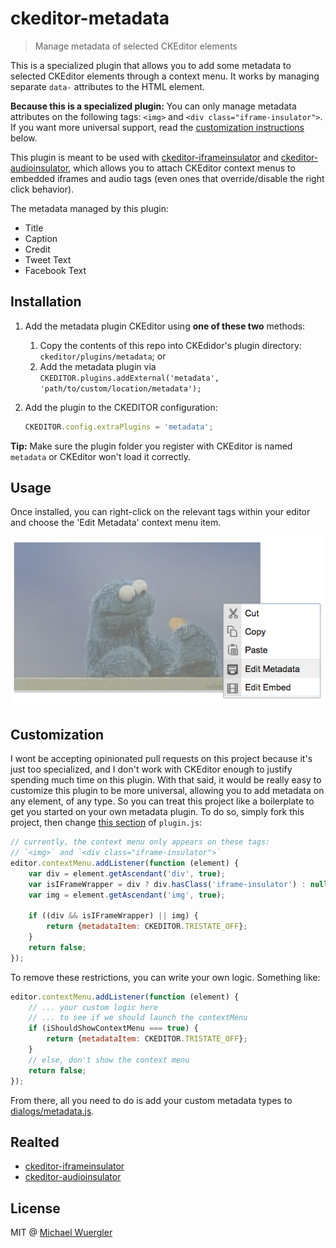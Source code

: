 # ckeditor-metadata

> Manage metadata of selected CKEditor elements

This is a specialized plugin that allows you to add some metadata to selected CKEditor elements through a context menu. It works by managing
separate `data-` attributes to the HTML element.

**Because this is a specialized plugin:** You can only manage metadata
attributes on the following tags: `<img>` and `<div class="iframe-insulator">`. If you want more universal support, read the 
[customization instructions](https://github.com/radiovisual/ckeditor-metadata#customization) below.

This plugin is meant to be used with [ckeditor-iframeinsulator](https://github.com/radiovisual/ckeditor-iframeinsulator) and [ckeditor-audioinsulator](https://github.com/radiovisual/ckeditor-audioinsulator), which 
allows you to attach CKEditor context menus to embedded iframes and audio tags (even ones that override/disable the right click behavior).

The metadata managed by this plugin:

- Title
- Caption
- Credit
- Tweet Text
- Facebook Text


## Installation

1. Add the metadata plugin CKEditor using **one of these two** methods:
    
    1. Copy the contents of this repo into CKEdidor's plugin directory: `ckeditor/plugins/metadata`; or 
    2. Add the metadata plugin via `CKEDITOR.plugins.addExternal('metadata', 'path/to/custom/location/metadata');`
  
2. Add the plugin to the CKEDITOR configuration:

    ```js
    CKEDITOR.config.extraPlugins = 'metadata';
    ```

**Tip:** Make sure the plugin folder you register with CKEditor is named `metadata` or CKEditor won't load it correctly. 


## Usage

Once installed, you can right-click on the relevant tags within your editor and choose the 'Edit Metadata' context menu item.

![screenshot](media/screenshot.png)

## Customization

I wont be accepting opinionated pull requests on this project because it's just too specialized, and I don't work with CKEditor
enough to justify spending much time on this plugin. With that said, it would be really easy to customize this plugin to
be more universal, allowing you to add metadata on any element, of any type. So you can treat this project like a boilerplate
to get you started on your own metadata plugin. To do so, simply fork this project, then change [this section](https://github.com/radiovisual/ckeditor-metadata/blob/master/plugin.js#L21)
of `plugin.js`:

```js
// currently, the context menu only appears on these tags:
// `<img>` and `<div class="iframe-insulator">`
editor.contextMenu.addListener(function (element) {
    var div = element.getAscendant('div', true);
	var isIFrameWrapper = div ? div.hasClass('iframe-insulator') : null;
	var img = element.getAscendant('img', true);

	if ((div && isIFrameWrapper) || img) {
	    return {metadataItem: CKEDITOR.TRISTATE_OFF};
	}
	return false;
});
```

To remove these restrictions, you can write your own logic. Something like:

```js
editor.contextMenu.addListener(function (element) {
    // ... your custom logic here
    // ... to see if we should launch the contextMenu
    if (iShouldShowContextMenu === true) {
        return {metadataItem: CKEDITOR.TRISTATE_OFF};
    }
    // else, don't show the context menu
    return false;
});
```

From there, all you need to do is add your custom metadata types to [dialogs/metadata.js](https://github.com/radiovisual/ckeditor-metadata/blob/master/dialogs/metadata.js#L12).

## Realted

- [ckeditor-iframeinsulator](https://github.com/radiovisual/ckeditor-iframeinsulator)
- [ckeditor-audioinsulator](https://github.com/radiovisual/ckeditor-audioinsulator)

## License

MIT @ [Michael Wuergler](http://numetriclabs.com)

